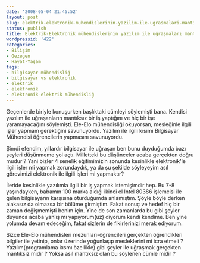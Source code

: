 ```yaml
---
date: '2008-05-04 21:45:52'
layout: post
slug: elektrik-elektronik-muhendislerinin-yazilim-ile-ugrasmalari-mantiksizdir
status: publish
title: Elektrik-Elektronik mühendislerinin yazılım ile uğraşmaları mantıksızdır
wordpressid: '422'
categories:
- Bilişim
- Gezegen
- Hayat-Yaşam
tags:
- bilgisayar mühendisliğ
- bilgisayar vs elektronik
- elektrik
- elektronik
- elektronik-elektrik mühendisliğ
---
```


Geçenlerde biriyle konuşurken başlıktaki cümleyi söylemişti bana. Kendisi yazılım ile uğraşanların mantıksız bir iş yaptığını ve hiç bir işe yaramayacağını söylemişti. Ele-Elo mühendisliği okuyorsan, mesleğinle ilgili işler yapmam gerektiğini savunuyordu. Yazılım ile ilgili kısımı Bilgisayar Mühendisi öğrencilerin yapmasını savunuyordu.   
  
Şimdi efendim, yıllardır bilgisayar ile uğraşan ben bunu duyduğumda bazı şeyleri düşünmeme yol açtı. Milletteki bu düşünceler acaba gerçekten doğru mudur ? Yani bizler 4 senelik eğitimimizin sonunda kesinlikle elektronik'le ilgili işler mi yapmak zorundaydık, ya da şu şekilde söyleyeyim asıl görevimizi elektronik ile ilgili işleri mi yapmaktır?   
  
İleride kesinlikle yazılımla ilgili bir iş yapmak istemişimdir hep. Bu 7-8 yaşındayken, babamın 100 marka aldığı ikinci el Intel 80386 işlemcisi ile gelen bilgisayarın karşısına oturduğumda anlamıştım. Şöyle böyle derken alakasız da olmazsa bir bölüme girmiştim. Fakat sonuç ve hedef hiç bir zaman değişmemişti benim için. Yine de son zamanlarda bu gibi şeyler duyunca acaba yanlış mı yapıyorum(uz) diyorum kendi kendime. Ben yine yolumda devam edeceğim, fakat sizlerin de fikirlerinizi merak ediyorum.  
  
Sizce Ele-Elo mühendisleri mezunları-öğrencileri gerçekten öğrendikleri bilgiler ile yetinip, onlar üzerinde yoğunlaşıp mesleklerini mi icra etmeli ? Yazılım(programlama kısmı özellikle) gibi şeyler ile uğraşmak gerçekten mantıksız mıdır ? Yoksa asıl mantıksız olan bu söylenen cümle midir ?  
  
  

